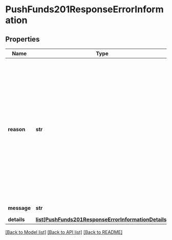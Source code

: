 # PushFunds201ResponseErrorInformation

## Properties
Name | Type | Description | Notes
------------ | ------------- | ------------- | -------------
**reason** | **str** | The reason of the status.  Possible values:  - CONTACT_PROCESSOR - INVALID_MERCHANT_CONFIGURATION - STOLEN_LOST_CARD - PROCESSOR_DECLINED - PARTIAL_APPROVAL - PAYMENT_REFUSED - INVALID_ACCOUNT - ISSUER_UNAVAILABLE - INSUFFICIENT_FUND - EXPIRED_CARD - INVALID_PIN - UNAUTHORIZED_CARD - EXCEEDS_CREDIT_LIMIT - DEBIT_CARD_USAGE_LIMIT_EXCEEDED - CVN_NOT_MATCH - DUPLICATE_REQUEST - GENERAL_DECLINE - BLACKLISTED_CUSTOMER - GATEWAY_TIMEOUT - INVALID_DATA - SYSTEM_ERROR - SERVICE_UNAVAILABLE - GATEWAY_TIMEOUT  | [optional] 
**message** | **str** | The detail message related to the status and reason listed above.  | [optional] 
**details** | [**list[PushFunds201ResponseErrorInformationDetails]**](PushFunds201ResponseErrorInformationDetails.md) |  | [optional] 

[[Back to Model list]](../README.md#documentation-for-models) [[Back to API list]](../README.md#documentation-for-api-endpoints) [[Back to README]](../README.md)


